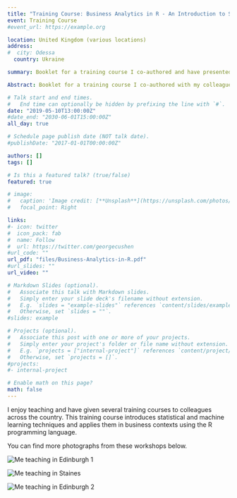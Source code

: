 ```yaml
---
title: "Training Course: Business Analytics in R - An Introduction to Statistical Programming"
event: Training Course
#event_url: https://example.org

location: United Kingdom (various locations)
address:
#  city: Odessa
  country: Ukraine

summary: Booklet for a training course I co-authored and have presented several times to company employees across the UK.

Abstract: Booklet for a training course I co-authored with my colleague Timothy Wong, and have presented several times to company employees across the UK.

# Talk start and end times.
#   End time can optionally be hidden by prefixing the line with `#`.
date: "2019-05-10T13:00:00Z"
#date_end: "2030-06-01T15:00:00Z"
all_day: true

# Schedule page publish date (NOT talk date).
#publishDate: "2017-01-01T00:00:00Z"

authors: []
tags: []

# Is this a featured talk? (true/false)
featured: true

# image:
#   caption: 'Image credit: [**Unsplash**](https://unsplash.com/photos/bzdhc5b3Bxs)'
#   focal_point: Right

links:
#- icon: twitter
#  icon_pack: fab
#  name: Follow
#  url: https://twitter.com/georgecushen
#url_code: ""
url_pdf: "files/Business-Analytics-in-R.pdf"
#url_slides: ""
url_video: ""

# Markdown Slides (optional).
#   Associate this talk with Markdown slides.
#   Simply enter your slide deck's filename without extension.
#   E.g. `slides = "example-slides"` references `content/slides/example-slides.md`.
#   Otherwise, set `slides = ""`.
#slides: example

# Projects (optional).
#   Associate this post with one or more of your projects.
#   Simply enter your project's folder or file name without extension.
#   E.g. `projects = ["internal-project"]` references `content/project/deep-learning/index.md`.
#   Otherwise, set `projects = []`.
#projects:
#- internal-project

# Enable math on this page?
math: false
---
```


I enjoy teaching and have given several training courses to colleagues across the country. This training course introduces statistical and machine learning techniques and applies them in business contexts using the R programming language.

You can find more photographs from these workshops below.

![Me teaching in Edinburgh 1](/img/PhotosOfMeForBlog/me_workshop2.jpg)

![Me teaching in Staines](/img/PhotosOfMeForBlog/me_workshop3.jpg)

![Me teaching in Edinburgh 2](/img/PhotosOfMeForBlog/me_workshop4.jpg)
